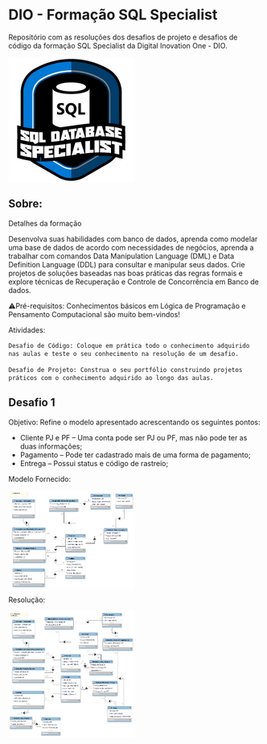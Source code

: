 
# DIO - Formação SQL Specialist

Repositório com as resoluções dos desafios de projeto e desafios de código da formação SQL Specialist da Digital Inovation One - DIO.

<img src="images\SQL Specialist Logo.webp" align='center' alt="drawing" width="250" heigth="250"/>

## Sobre:

Detalhes da formação

Desenvolva suas habilidades com banco de dados, aprenda como modelar uma base de dados de acordo com necessidades de negócios, aprenda a trabalhar com comandos Data Manipulation Language (DML) e Data Definition Language (DDL) para consultar e manipular seus dados. Crie projetos de soluções baseadas nas boas práticas das regras formais e explore técnicas de Recuperação e Controle de Concorrência em Banco de dados.

⚠️Pré-requisitos: Conhecimentos básicos em Lógica de Programação e Pensamento Computacional são muito bem-vindos!

Atividades:

    Desafio de Código: Coloque em prática todo o conhecimento adquirido nas aulas e teste o seu conhecimento na resolução de um desafio.

    Desafio de Projeto: Construa o seu portfólio construindo projetos práticos com o conhecimento adquirido ao longo das aulas.

## Desafio 1

Objetivo:
Refine o modelo apresentado acrescentando os seguintes pontos:

   * Cliente PJ e PF – Uma conta pode ser PJ ou PF, mas não pode ter as duas informações;
   * Pagamento – Pode ter cadastrado mais de uma forma de pagamento;
   * Entrega – Possui status e código de rastreio;

Modelo Fornecido:

<img src="DP1/Diagrama_EER-Ecommerce_Fornecido.png" align='center' alt="drawing" width="250" heigth="250"/>

Resolução:

<img src="DP1/Diagrama_EER-Ecommerce_Refinado.png" align='center' alt="drawing" width="250" heigth="250"/>
